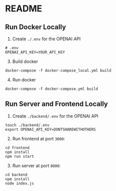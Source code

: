 # README

## Run Docker Locally
1. Create `./.env` for the OPENAI API

```
# .env
OPENAI_API_KEY=YOUR_API_KEY

```
3. Build docker
```
docker-compose -f docker-compose_local.yml build
```
4. Run docker
```
docker-compose -f docker-compose.yml build
```

## Run Server and Frontend Locally
1. Create `./backend/.env` for the OPENAI API

```
touch ./backend/.env
export OPENAI_API_KEY=DONTSHAREWITHOTHERS
```

2. Run frontend at port `3000`:
```
cd frontend
npm install
npm run start
```

3. Run server at port `8000`:

```
cd backend
npm install
node index.js
```
